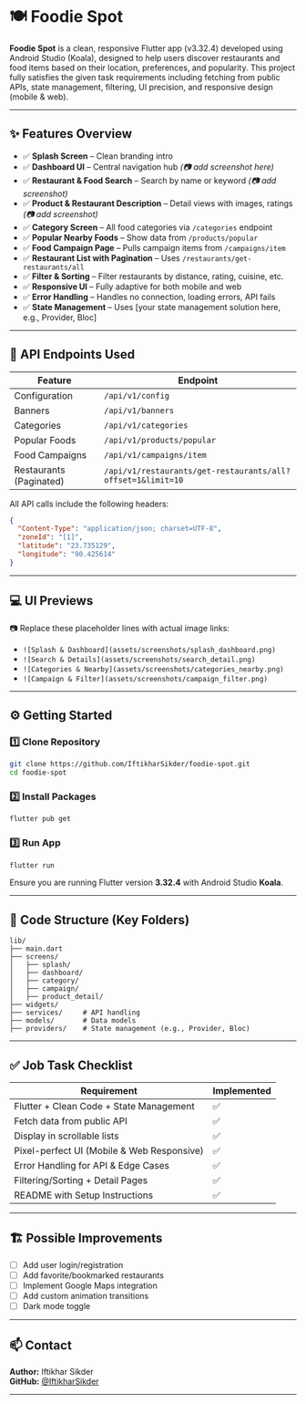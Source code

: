# 🍽️ Foodie Spot

**Foodie Spot** is a clean, responsive Flutter app (v3.32.4) developed using Android Studio (Koala), designed to help users discover restaurants and food items based on their location, preferences, and popularity. This project fully satisfies the given task requirements including fetching from public APIs, state management, filtering, UI precision, and responsive design (mobile & web).

---

## ✨ Features Overview

- ✅ **Splash Screen** – Clean branding intro  
- ✅ **Dashboard UI** – Central navigation hub *(📷 add screenshot here)*  
- ✅ **Restaurant & Food Search** – Search by name or keyword *(📷 add screenshot)*  
- ✅ **Product & Restaurant Description** – Detail views with images, ratings *(📷 add screenshot)*  
- ✅ **Category Screen** – All food categories via `/categories` endpoint  
- ✅ **Popular Nearby Foods** – Show data from `/products/popular`  
- ✅ **Food Campaign Page** – Pulls campaign items from `/campaigns/item`  
- ✅ **Restaurant List with Pagination** – Uses `/restaurants/get-restaurants/all`  
- ✅ **Filter & Sorting** – Filter restaurants by distance, rating, cuisine, etc.  
- ✅ **Responsive UI** – Fully adaptive for both mobile and web  
- ✅ **Error Handling** – Handles no connection, loading errors, API fails  
- ✅ **State Management** – Uses [your state management solution here, e.g., Provider, Bloc]

---

## 🔗 API Endpoints Used

| Feature               | Endpoint                                              |
|----------------------|-------------------------------------------------------|
| Configuration        | `/api/v1/config`                                      |
| Banners              | `/api/v1/banners`                                     |
| Categories           | `/api/v1/categories`                                  |
| Popular Foods        | `/api/v1/products/popular`                            |
| Food Campaigns       | `/api/v1/campaigns/item`                              |
| Restaurants (Paginated) | `/api/v1/restaurants/get-restaurants/all?offset=1&limit=10` |

All API calls include the following headers:

```json
{
  "Content-Type": "application/json; charset=UTF-8",
  "zoneId": "[1]",
  "latitude": "23.735129",
  "longitude": "90.425614"
}
```

---

## 💻 UI Previews

📷 Replace these placeholder lines with actual image links:

- `![Splash & Dashboard](assets/screenshots/splash_dashboard.png)`
- `![Search & Details](assets/screenshots/search_detail.png)`
- `![Categories & Nearby](assets/screenshots/categories_nearby.png)`
- `![Campaign & Filter](assets/screenshots/campaign_filter.png)`

---

## ⚙️ Getting Started

### 1️⃣ Clone Repository

```bash
git clone https://github.com/IftikharSikder/foodie-spot.git
cd foodie-spot
```

### 2️⃣ Install Packages

```bash
flutter pub get
```

### 3️⃣ Run App

```bash
flutter run
```

Ensure you are running Flutter version **3.32.4** with Android Studio **Koala**.

---

## 🧠 Code Structure (Key Folders)

```
lib/
├── main.dart
├── screens/
│   ├── splash/
│   ├── dashboard/
│   ├── category/
│   ├── campaign/
│   ├── product_detail/
├── widgets/
├── services/     # API handling
├── models/       # Data models
├── providers/    # State management (e.g., Provider, Bloc)
```

---

## ✅ Job Task Checklist

| Requirement                                  | Implemented |
|---------------------------------------------|-------------|
| Flutter + Clean Code + State Management     | ✅           |
| Fetch data from public API                  | ✅           |
| Display in scrollable lists                 | ✅           |
| Pixel-perfect UI (Mobile & Web Responsive)  | ✅           |
| Error Handling for API & Edge Cases         | ✅           |
| Filtering/Sorting + Detail Pages            | ✅           |
| README with Setup Instructions              | ✅           |

---

## 🏗️ Possible Improvements

- [ ] Add user login/registration
- [ ] Add favorite/bookmarked restaurants
- [ ] Implement Google Maps integration
- [ ] Add custom animation transitions
- [ ] Dark mode toggle

---

## 📫 Contact

**Author:** Iftikhar Sikder  
**GitHub:** [@IftikharSikder](https://github.com/IftikharSikder)

---

